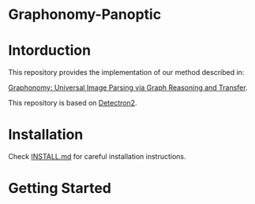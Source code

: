 # Graphonomy-Panoptic

# Intorduction
This repository provides the implementation of our method described in:

[Graphonomy: Universal Image Parsing via Graph Reasoning and Transfer](https://ieeexplore.ieee.org/abstract/document/9286557/).

This repository is based on [Detectron2](https://github.com/facebookresearch/detectron2).

# Installation

Check [INSTALL.md](INSTALL.md) for careful installation instructions.

# Getting Started
